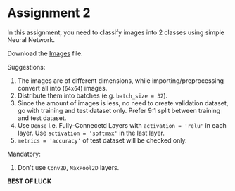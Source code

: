 # Assignment 2
In this assignment, you need to classify images into 2 classes using simple Neural Network.

Download the [Images](./homer_bart.zip) file.

Suggestions:  
1. The images are of different dimensions, while importing/preprocessing convert all into (`64x64`) images.
2. Distribute them into batches (e.g. `batch_size = 32`).
3. Since the amount of images is less, no need to create validation dataset, go with training and test dataset only. Prefer 9:1 split between training and test dataset.
4. Use `Dense` i.e. Fully-Connecetd Layers with `activation = 'relu'` in each layer. Use `activation = 'softmax'` in the last layer.
5. `metrics = 'accuracy'` of test dataset will be checked only.

Mandatory:
1. Don't use `Conv2D`, `MaxPool2D` layers.

**BEST OF LUCK**